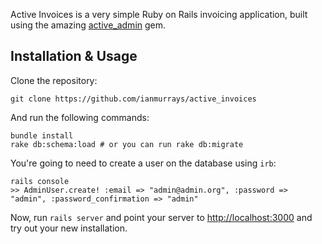 Active Invoices is a very simple Ruby on Rails invoicing application, built using the amazing [active_admin][1] gem.

## Installation & Usage

Clone the repository:

    git clone https://github.com/ianmurrays/active_invoices
  
And run the following commands:

    bundle install
    rake db:schema:load # or you can run rake db:migrate

You're going to need to create a user on the database using `irb`:

    rails console
    >> AdminUser.create! :email => "admin@admin.org", :password => "admin", :password_confirmation => "admin"

Now, run `rails server` and point your server to [http://localhost:3000](http://localhost:3000) and try out your new installation.

[1]: https://github.com/gregbell/active_admin